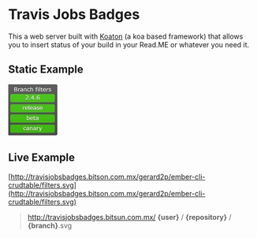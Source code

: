 #  T r a v i s   J o b s  B a d g e s 


This a web server built with [Koaton](https://github.com/gerard2p/koaton) (a koa based framework) that allows you to insert status of your build in your Read.ME or whatever you need it.

## Static Example
![Example](travis-jobs-badges-example.JPG)

## Live Example
[http://travisjobsbadges.bitson.com.mx/gerard2p/ember-cli-crudtable/filters.svg](http://travisjobsbadges.bitson.com.mx/gerard2p/ember-cli-crudtable/filters.svg)

> http://travisjobsbadges.bitsun.com.mx/ **{user}** / **{repository}** / **{branch}**.svg
